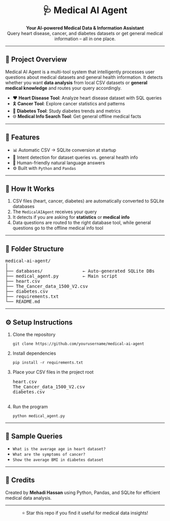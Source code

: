 <h1 align="center">🩺 Medical AI Agent</h1>

<p align="center">
  <strong>Your AI-powered Medical Data & Information Assistant</strong><br>
  Query heart disease, cancer, and diabetes datasets or get general medical information – all in one place.
</p>

<hr>

<h2>📌 Project Overview</h2>

<p>
Medical AI Agent is a multi-tool system that intelligently processes user questions about medical datasets and general health information.  
It detects whether you want <strong>data analysis</strong> from local CSV datasets or <strong>general medical knowledge</strong> and routes your query accordingly.
</p>

<ul>
  <li>❤️ <strong>Heart Disease Tool</strong>: Analyze heart disease dataset with SQL queries</li>
  <li>🎗️ <strong>Cancer Tool</strong>: Explore cancer statistics and patterns</li>
  <li>💉 <strong>Diabetes Tool</strong>: Study diabetes trends and metrics</li>
  <li>🌐 <strong>Medical Info Search Tool</strong>: Get general offline medical facts</li>
</ul>

<hr>

<h2>🚀 Features</h2>

<ul>
  <li>📊 Automatic CSV → SQLite conversion at startup</li>
  <li>🧠 Intent detection for dataset queries vs. general health info</li>
  <li>💬 Human-friendly natural language answers</li>
  <li>⚙️ Built with <code>Python</code> and <code>Pandas</code></li>
</ul>

<hr>

<h2>🧠 How It Works</h2>

<ol>
  <li>CSV files (heart, cancer, diabetes) are automatically converted to SQLite databases</li>
  <li>The <code>MedicalAIAgent</code> receives your query</li>
  <li>It detects if you are asking for <strong>statistics</strong> or <strong>medical info</strong></li>
  <li>Data questions are routed to the right database tool, while general questions go to the offline medical info tool</li>
</ol>

<hr>

<h2>📂 Folder Structure</h2>

<pre>
medical-ai-agent/
│
├── databases/               ← Auto-generated SQLite DBs
├── medical_agent.py         ← Main script
├── heart.csv
├── The_Cancer_data_1500_V2.csv
├── diabetes.csv
├── requirements.txt
└── README.md
</pre>

<hr>

<h2>⚙️ Setup Instructions</h2>

<ol>
  <li>Clone the repository</li>
  
  <pre><code>git clone https://github.com/yourusername/medical-ai-agent</code></pre>

  <li>Install dependencies</li>

  <pre><code>pip install -r requirements.txt</code></pre>

  <li>Place your CSV files in the project root</li>

  <pre>
heart.csv
The_Cancer_data_1500_V2.csv
diabetes.csv
  </pre>

  <li>Run the program</li>

  <pre><code>python medical_agent.py</code></pre>
</ol>

<hr>

<h2>🧪 Sample Queries</h2>

<ul>
  <li><code>What is the average age in heart dataset?</code></li>
  <li><code>What are the symptoms of cancer?</code></li>
  <li><code>Show the average BMI in diabetes dataset</code></li>
</ul>

<hr>

<h2>🙌 Credits</h2>

<p>
Created by <strong>Mehadi Hassan</strong> using Python, Pandas, and SQLite for efficient medical data analysis.
</p>

<hr>

<p align="center">⭐ Star this repo if you find it useful for medical data insights!</p>

